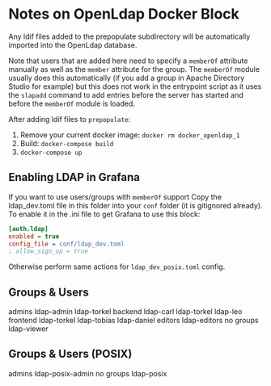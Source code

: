 # Notes on OpenLdap Docker Block

Any ldif files added to the prepopulate subdirectory will be automatically imported into the OpenLdap database.

Note that users that are added here need to specify a `memberOf` attribute manually as well as the `member` attribute for the group. The `memberOf` module usually does this automatically (if you add a group in Apache Directory Studio for example) but this does not work in the entrypoint script as it uses the `slapadd` command to add entries before the server has started and before the `memberOf` module is loaded.

After adding ldif files to `prepopulate`:

1. Remove your current docker image: `docker rm docker_openldap_1`
2. Build: `docker-compose build`
3. `docker-compose up`

## Enabling LDAP in Grafana

If you want to use users/groups with `memberOf` support Copy the ldap_dev.toml file in this folder into your `conf` folder (it is gitignored already). To enable it in the .ini file to get Grafana to use this block:

```ini
[auth.ldap]
enabled = true
config_file = conf/ldap_dev.toml
; allow_sign_up = true
```

Otherwise perform same actions for `ldap_dev_posix.toml` config.

## Groups & Users

admins
  ldap-admin
  ldap-torkel
backend
  ldap-carl
  ldap-torkel
  ldap-leo
frontend
  ldap-torkel
  ldap-tobias
  ldap-daniel
editors
  ldap-editors
no groups
  ldap-viewer


## Groups & Users (POSIX)

admins
  ldap-posix-admin
no groups
  ldap-posix
